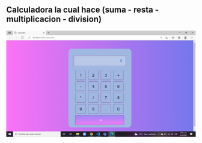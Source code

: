 ## Calculadora la cual hace (suma - resta - multiplicacion - division)
![imagen-de-la-calculadora](https://github.com/leidypaez/Calculator.js/blob/main/img/calculator.png)